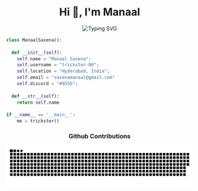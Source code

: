 <h1 align="center">Hi 👋, I'm Manaal</h1>

<div align="center">
  
![Typing SVG](http://readme-typing-svg.herokuapp.com?duration=5008&color=2951F7&center=true&vCenter=true&width=650&lines=I+LIKE+TO+BUILD+MACHINES+THAT+ARE+POWERED+BY+DATA)

</div>
  

```python
class ManaalSaxena():
    
  def __init__(self):
    self.name = "Manaal Saxena";
    self.username = "trickster-00";
    self.location = "Hyderabad, India";
    self.email = "saxenamanaal@gmail.com"
    self.discord = "#9556";
  
  def __str__(self):
    return self.name

if __name__ == '__main__':
    me = trickster()
```


<h3 align="center">Github Contributions</h3>
<img alt="github contribution snake animation" src="https://github.com/trickster-00/trickster-00/blob/96c3f56e44a229e02d964065ba3ae7e62dd292f9/sag/github-user-contribution.svg">
